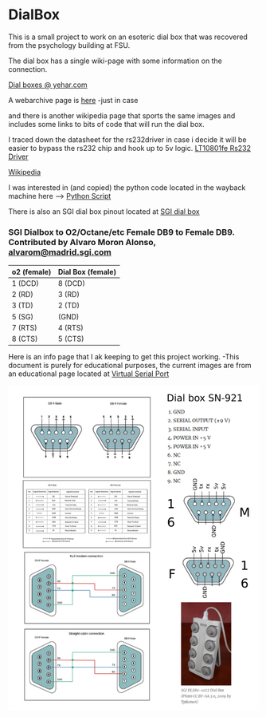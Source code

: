 # DialBox

This is a small project to work on an esoteric dial box that was recovered from
the psychology building at FSU.

The dial box has a single wiki-page with some information on the connection. 

[Dial boxes @ yehar.com](http://yehar.com/blog/?p=3471)

A webarchive page is [here](https://web.archive.org/web/20190619162708/http://yehar.com/blog/?p=3471) -just in case

and there is another wikipedia page that sports the same images and includes
some links to bits of code that will run the dial box.

I traced down the datasheet for the rs232driver in case i decide it will be easier to 
bypass the rs232 chip and hook up to 5v logic.  [LT10801fe Rs232 Driver](lin_tech_rs232_driver_LT10801fe.pdf)

[Wikipedia](https://en.wikipedia.org/wiki/Dial_bo)

I was interested in (and copied) the python code located in the wayback
machine here -->  [Python Script](https://web.archive.org/web/20071001121945/http://www.ysbl.york.ac.uk/~emsley/coot/mbox-2004-2005/att-0547/eventio.py)

There is also an SGI dial box pinout located at [SGI dial box](https://web.archive.org/web/20071016051441/http://www.meadow.net/pinouts.html#sgidbox)

### SGI Dialbox to O2/Octane/etc Female DB9 to Female DB9. Contributed by Alvaro Moron Alonso, alvarom@madrid.sgi.com
 
o2 (female) | Dial Box (female)
---------   |  ----------
    1 (DCD) | 8  (DCD)
    2 (RD)  | 3  (RD)
    3 (TD)  | 2  (TD)
    5 (SG)  |   (GND)
    7 (RTS) | 4 (RTS)
    8 (CTS) | 5 (CTS)                                   

Here is an info page that I ak keeping to get this project working.
-This document is purely for educational purposes, the current images are
from an educational page located at [Virtual Serial Port](https://www.virtual-serial-port.org/article/what-is-serial-port/rs232-pinout/)

![edu_img](Imgs/Dial_box_connections.png)
